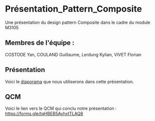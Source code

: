 # Présentation_Pattern_Composite
Une présentation du design pattern Composite dans le cadre du module M3105

## Membres de l'équipe :
COSTODE Yan, COULAND Guillaume, Lerdung Kylian, VIVET Florian

## Présentation

Voici le [diaporama](../Pr-sentation_Pattern_Composite/main/diaporamaComposite.pptx) que nous utiliserons dans cette présentation.

## QCM

Voici le lien vers le QCM qui conclu notre présentation : https://forms.gle/tqHBEB5AyhxtTLAQ8
